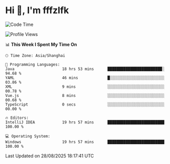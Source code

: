 # Hi 👋, I'm fffzlfk

<!--START_SECTION:waka-->
![Code Time](http://img.shields.io/badge/Code%20Time-1%2C362%20hrs%2030%20mins-blue)

![Profile Views](http://img.shields.io/badge/Profile%20Views-0-blue)

📊 **This Week I Spent My Time On** 

```text
🕑︎ Time Zone: Asia/Shanghai

💬 Programming Languages: 
Java                     18 hrs 53 mins      ████████████████████████░   94.68 % 
YAML                     46 mins             █░░░░░░░░░░░░░░░░░░░░░░░░   03.86 % 
XML                      9 mins              ░░░░░░░░░░░░░░░░░░░░░░░░░   00.78 % 
Vue.js                   8 mins              ░░░░░░░░░░░░░░░░░░░░░░░░░   00.68 % 
TypeScript               0 secs              ░░░░░░░░░░░░░░░░░░░░░░░░░   00.00 % 

🔥 Editors: 
IntelliJ IDEA            19 hrs 57 mins      █████████████████████████   100.00 % 

💻 Operating System: 
Windows                  19 hrs 57 mins      █████████████████████████   100.00 % 
```


 Last Updated on 28/08/2025 18:17:41 UTC
<!--END_SECTION:waka-->

